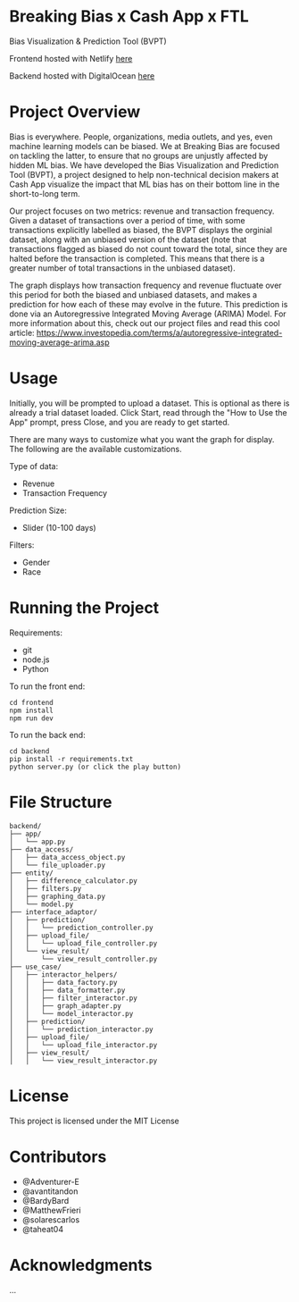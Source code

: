 # Breaking Bias x Cash App x FTL

Bias Visualization & Prediction Tool (BVPT)

Frontend hosted with Netlify [here](https://superlative-entremet-ffedcc.netlify.app)

Backend hosted with DigitalOcean [here](http://134.122.38.138:8000/)

# Project Overview

Bias is everywhere. People, organizations, media outlets, and yes, even machine learning models can be biased. We at Breaking Bias are focused on tackling the latter, to ensure that no groups are unjustly affected by hidden ML bias. We have developed the Bias Visualization and Prediction Tool (BVPT), a project designed to help non-technical decision makers at Cash App visualize the impact that ML bias has on their bottom line in the short-to-long term.

Our project focuses on two metrics: revenue and transaction frequency. Given a dataset of transactions over a period of time, with some transactions explicitly labelled as biased, the BVPT displays the orginial dataset, along with an unbiased version of the dataset (note that transactions flagged as biased do not count toward the total, since they are halted before the transaction is completed. This means that there is a greater number of total transactions in the unbiased dataset). 

The graph displays how transaction frequency and revenue fluctuate over this period for both the biased and unbiased datasets, and makes a prediction for how each of these may evolve in the future. This prediction is done via an Autoregressive Integrated Moving Average (ARIMA) Model. For more information about this, check out our project files and read this cool article: https://www.investopedia.com/terms/a/autoregressive-integrated-moving-average-arima.asp

# Usage

Initially, you will be prompted to upload a dataset. This is optional as there is already a trial dataset loaded.
Click Start, read through the "How to Use the App" prompt, press Close, and you are ready to get started.

There are many ways to customize what you want the graph for display. The following are the available customizations.

Type of data:

- Revenue
- Transaction Frequency

Prediction Size:
- Slider (10-100 days)

Filters:

- Gender
- Race


# Running the Project

Requirements:

- git
- node.js
- Python

To run the front end:
```
cd frontend
npm install
npm run dev
```

To run the back end:
```
cd backend
pip install -r requirements.txt
python server.py (or click the play button)
```

# File Structure

```
backend/
├── app/
│   └── app.py
├── data_access/
│   ├── data_access_object.py
│   └── file_uploader.py
├── entity/
│   ├── difference_calculator.py
│   ├── filters.py
│   ├── graphing_data.py
│   └── model.py
├── interface_adaptor/
│   ├── prediction/
│   │   └── prediction_controller.py
│   ├── upload_file/
│   │   └── upload_file_controller.py
│   └── view_result/
│       └── view_result_controller.py
├── use_case/
│   ├── interactor_helpers/
│   │   ├── data_factory.py
│   │   ├── data_formatter.py
│   │   ├── filter_interactor.py
│   │   ├── graph_adapter.py
│   │   └── model_interactor.py
│   ├── prediction/
│   │   └── prediction_interactor.py
│   ├── upload_file/
│   │   └── upload_file_interactor.py
│   ├── view_result/
│   │   └── view_result_interactor.py
```

# License

This project is licensed under the MIT License

# Contributors

- @Adventurer-E
- @avantitandon
- @BardyBard
- @MatthewFrieri
- @solarescarlos
- @taheat04


# Acknowledgments

...
